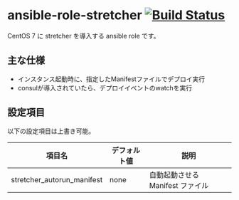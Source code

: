 # ansible-role-stretcher [![Build Status](https://travis-ci.org/izumimatsuo/ansible-role-stretcher.svg?branch=master)](https://travis-ci.org/izumimatsuo/ansible-role-stretcher)

CentOS 7 に stretcher を導入する ansible role です。

## 主な仕様

- インスタンス起動時に、指定したManifestファイルでデプロイ実行
- consulが導入されていたら、デプロイイベントのwatchを実行

## 設定項目

以下の設定項目は上書き可能。

| 項目名                     | デフォルト値| 説明                             |
| -------------------------- | ----------- | -------------------------------- |
| stretcher_autorun_manifest | none        | 自動起動させる Manifest ファイル |

